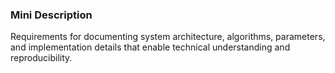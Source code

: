 ### Mini Description

Requirements for documenting system architecture, algorithms, parameters, and implementation details that enable technical understanding and reproducibility.
